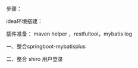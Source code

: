 步骤：

idea环境搭建：

插件准备： maven helper  ，restfultool，mybatis log

一、整合springboot-mybatisplus

二、整合 shiro 用户登录



